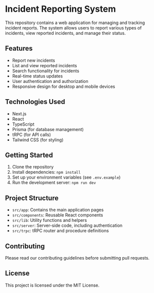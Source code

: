 # Incident Reporting System

This repository contains a web application for managing and tracking incident reports. The system allows users to report various types of incidents, view reported incidents, and manage their status.

## Features

- Report new incidents
- List and view reported incidents
- Search functionality for incidents
- Real-time status updates
- User authentication and authorization
- Responsive design for desktop and mobile devices

## Technologies Used

- Next.js
- React
- TypeScript
- Prisma (for database management)
- tRPC (for API calls)
- Tailwind CSS (for styling)

## Getting Started

1. Clone the repository
2. Install dependencies: `npm install`
3. Set up your environment variables (see `.env.example`)
4. Run the development server: `npm run dev`

## Project Structure

- `src/app`: Contains the main application pages
- `src/components`: Reusable React components
- `src/lib`: Utility functions and helpers
- `src/server`: Server-side code, including authentication
- `src/trpc`: tRPC router and procedure definitions

## Contributing

Please read our contributing guidelines before submitting pull requests.

## License

This project is licensed under the MIT License.
